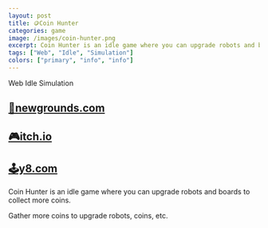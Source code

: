 ```yaml
---
layout: post
title: 🪙Coin Hunter
categories: game
image: /images/coin-hunter.png
excerpt: Coin Hunter is an idle game where you can upgrade robots and boards to collect more coins.
tags: ["Web", "Idle", "Simulation"]
colors: ["primary", "info", "info"]
---
```


<span class="badge badge-primary">Web</span>
<span class="badge badge-info">Idle</span>
<span class="badge badge-info">Simulation</span>

## [🎨newgrounds.com](https://www.newgrounds.com/portal/view/880263)

## [🎮itch.io](https://sublevelgames.itch.io/coin-hunter)

## [🕹️y8.com](https://y8.com/games/coin_hunter)

Coin Hunter is an idle game where you can upgrade robots and boards to collect more coins.

Gather more coins to upgrade robots, coins, etc.
